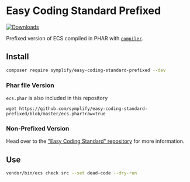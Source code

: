 # Easy Coding Standard Prefixed

[![Downloads](https://img.shields.io/packagist/dt/symplify/easy-coding-standard-prefixed.svg?style=flat-square)](https://packagist.org/packages/symplify/easy-coding-standard-prefixed)

Prefixed version of ECS compiled in PHAR with [`compiler`](https://github.com/Symplify/Symplify/tree/master/packages/easy-coding-standard/compiler).

## Install

```bash
composer require symplify/easy-coding-standard-prefixed --dev
```

### Phar file Version

`ecs.phar` is also included in this repository

```
wget https://github.com/symplify/easy-coding-standard-prefixed/blob/master/ecs.phar?raw=true
```

### Non-Prefixed Version 

Head over to the ["Easy Coding Standard" repository](https://github.com/symplify/easy-coding-standard) for more information.

## Use

```bash
vendor/bin/ecs check src --set dead-code --dry-run
```
